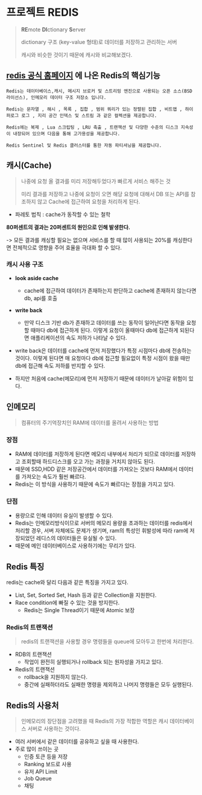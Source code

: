 # 프로젝트 REDIS
> **RE**mote **DI**ctionary **S**erver
>
> dictionary 구조 (key-value 형태)로 데이터를 저장하고 관리하는 서버
>
> 캐시와 비슷한 것이기 때문에 캐시와 비교해보겠다.

## [redis 공식 홈페이지](https://redis.io/) 에 나온 Redis의 핵심기능

```
Redis는 데이터베이스,캐시, 메시지 브로커 및 스트리밍 엔진으로 사용되는 오픈 소스(BSD 라이선스), 인메모리 데이터 구조 저장소 입니다.

Redis는 문자열 , 해시 , 목록 , 집합 , 범위 쿼리가 있는 정렬된 집합 , 비트맵 , 하이퍼로그 로그 , 지리 공간 인덱스 및 스트림 과 같은 컬렉션을 제공합니다.

Redis에는 복제 , Lua 스크립팅 , LRU 축출 , 트랜잭션 및 다양한 수준의 디스크 지속성 이 내장되어 있으며 다음을 통해 고가용성을 제공합니다.

Redis Sentinel 및 Redis 클러스터를 통한 자동 파티셔닝을 제공합니다.
```

## 캐시(Cache)
> 나중에 요청 올 결과를 미리 저장해두었다가 빠르게 서비스 해주는 것
>
> 미리 결과를 저장하고 나중에 요청이 오면 해당 요청에 대해서 DB 또는 API를 참조하지 않고 Cache에 접근하여 요청을 처리하게 된다.

- 파레토 법칙 : cache가 동작할 수 있는 철학

**80퍼센트의 결과는 20퍼센트의 원인으로 인해 발생한다.**

-> 모든 결과를 캐싱할 필요는 없으며 서비스를 할 때 많이 사용되는 20%를 캐싱한다면 전체적으로 영향을 주어 효율을 극대화 할 수 있다.

### 캐시 사용 구조
- **look aside cache**
  - cache에 접근하여 데이터가 존재하는지 판단하고 cache에 존재하지 않는다면 db, api를 호출

- **write back**
  - 만약 디스크 기반 db가 존재하고 데이터를 쓰는 동작이 일어난다면 동작을 요청할 때마다 db에 접근하게 된다. 이렇게 요청이 올때마다 db에 접근하게 되된다면 애플리케이션의 속도 저하가 나타날 수 있다. 
- write back은 데이터를 cache에 먼저 저장했다가 특정 시점마다 db에 전송하는 것이다. 이렇게 된다면 매 요청마다 db에 접근할 필요없이 특정 시점이 왔을 때만 db에 접근해 속도 저하를 반지할 수 있다.
- 하지만 처음에 cache(메모리)에 먼저 저장하기 때문에 데이터가 날아갈 위험이 있다.

## 인메모리
> 컴퓨터의 주기억장치인 RAM에 데이터를 올려서 사용하는 방법

### 장점
- RAM에 데이터를 저장하게 된다면 메모리 내부에서 처리가 되므로 데이터를 저장하고 조회할때 하드디스크를 오고 가는 과정을 거치지 않아도 된다. 
- 때문에 SSD,HDD 같은 저장공간에서 데이터를 가져오는 것보다 RAM에서 데이터를 가져오는 속도가 훨씬 빠르다.
- Redis는 이 방식을 사용하기 때문에 속도가 빠르다는 장점을 가지고 있다.
### 단점
- 용량으로 인해 데이터 유실이 발생할 수 있다.
- Redis는 인메모리방식이므로 서버의 메모리 용량을 초과하는 데이터를 redis에서 처리할 경우, 서버 자체에도 문제가 생기며, ram의 특성인 휘발성에 따라 ram에 저장되었던 레디스의 데이터들은 유실될 수 있다. 
- 때문에 메인 데이터베이스로 사용하기에는 무리가 있다.

## Redis 특징
redis는 cache와 달리 다음과 같은 특징을 가지고 있다.
- List, Set, Sorted Set, Hash 등과 같은 Collection을 지원한다.
- Race condition에 빠질 수 있는 것을 방지한다.
    - Redis는 Single Thread이기 때문에 Atomic 보장
### Redis의 트랜잭션
> redis의 트랜잭션을 사용할 경우 명령들을 queue에 모아두고 한번에 처리한다.

- RDB의 트랜잭션
  - 작업이 완전히 실행되거나 rollback 되는 원자성을 가지고 있다.
- Redis의 트랜잭션
  - rollback을 지원하지 않는다.
  - 중간에 실패하더라도 실패한 명령을 제외하고 나머지 명령들은 모두 실행된다.

## Redis의 사용처
> 인메모리의 장단점을 고려했을 때 Redis의 가장 적합한 역할은 캐시 데이터베이스 서버로 사용하는 것이다.

- 여러 서버에서 같은 데이터를 공유하고 싶을 때 사용한다.
- 주로 많이 쓰이는 곳
  - 인증 토큰 등을 저장
  - Ranking 보드로 사용
  - 유저 API Limit
  - Job Queue
  - 채팅